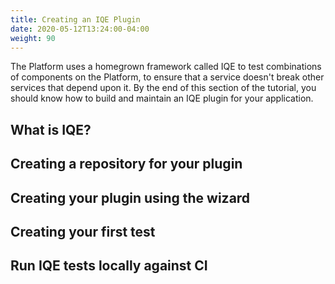 ```yaml
---
title: Creating an IQE Plugin
date: 2020-05-12T13:24:00-04:00
weight: 90
---
```


The Platform uses a homegrown framework called IQE to test combinations of
components on the Platform, to ensure that a service doesn't break other
services that depend upon it. By the end of this section of the tutorial, you
should know how to build and maintain an IQE plugin for your application.

## What is IQE?

## Creating a repository for your plugin

## Creating your plugin using the wizard

## Creating your first test

## Run IQE tests locally against CI
